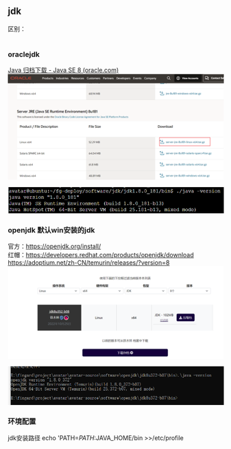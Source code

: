 ## jdk

区别：  
[](https://blog.csdn.net/m0_55849631/article/details/124927181)
[](https://tonels.blog.csdn.net/article/details/105282823?spm=1001.2101.3001.6650.2&utm_medium=distribute.pc_relevant.none-task-blog-2%7Edefault%7EESLANDING%7Edefault-2-105282823-blog-124927181.pc_relevant_landingrelevant&depth_1-utm_source=distribute.pc_relevant.none-task-blog-2%7Edefault%7EESLANDING%7Edefault-2-105282823-blog-124927181.pc_relevant_landingrelevant&utm_relevant_index=5)  
[](https://blog.csdn.net/weixin_33939843/article/details/91387455?spm=1001.2101.3001.6650.3&utm_medium=distribute.pc_relevant.none-task-blog-2%7Edefault%7EESLANDING%7Edefault-3-91387455-blog-124927181.pc_relevant_landingrelevant&depth_1-utm_source=distribute.pc_relevant.none-task-blog-2%7Edefault%7EESLANDING%7Edefault-3-91387455-blog-124927181.pc_relevant_landingrelevant&utm_relevant_index=6) 


### oraclejdk  
[Java 归档下载 - Java SE 8 (oracle.com)](https://www.oracle.com/java/technologies/javase/javase8-archive-downloads.html)  
![img.png](images/img.png)

![img_1.png](img_1.png)

###  openjdk  默认win安装的jdk
官方：https://openjdk.org/install/  
红帽：https://developers.redhat.com/products/openjdk/download  
https://adoptium.net/zh-CN/temurin/releases/?version=8   
![img_1.png](images/img_1.png)


![img.png](img.png)

### 环境配置
jdk安装路径
echo 'PATH=$PATH:$JAVA_HOME/bin >>/etc/profile



